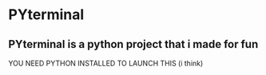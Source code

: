# PYterminal
## PYterminal is a python project that i made for fun
   YOU NEED PYTHON INSTALLED TO LAUNCH THIS (i think)
